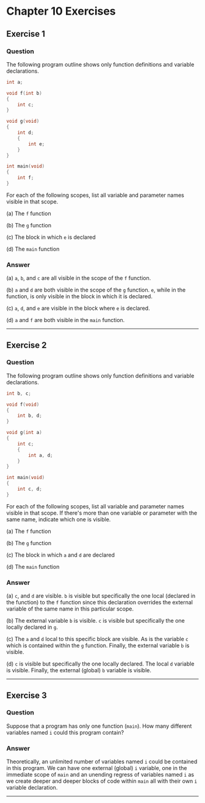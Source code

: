 # Chapter 10 Exercises #

## Exercise 1 ##

### **Question** ##

The following program outline shows only function definitions and variable declarations.

```C
int a;

void f(int b)
{
    int c;
}

void g(void)
{
    int d;
    {
        int e;
    }
}

int main(void)
{
    int f;
}
```

For each of the following scopes, list all variable and parameter names visible in that scope.

(a) The `f` function

(b) The `g` function

(c) The block in which `e` is declared

(d) The `main` function

### **Answer**  ###

(a) `a`, `b`, and `c` are all visible in the scope of the `f` function.

(b) `a` and `d` are both visible in the scope of the `g` function. `e`, while in the function, is only visible in the block in which it is declared.

(c) `a`, `d`, and `e` are visible in the block where `e` is declared.

(d) `a` and `f` are both visible in the `main` function.

---

## Exercise 2 ##

### **Question** ##

The following program outline shows only function definitions and variable declarations.

```C
int b, c;

void f(void)
{
    int b, d;
}

void g(int a)
{
    int c;
    {
        int a, d;
    }
}

int main(void)
{
    int c, d;
}
```
For each of the following scopes, list all variable and parameter names visible in that scope. If there's more than one variable or parameter with the same name, indicate which one is visible.

(a) The `f` function

(b) The `g` function

(c) The block in which `a` and `d` are declared

(d) The `main` function

### **Answer**  ###

(a) `c`, and `d` are visible. `b` is visible but specifically the one local (declared in the function) to the `f` function since this declaration overrides the external variable of the same name in this particular scope.

(b) The external variable `b` is visible. `c` is visible but specifically the one locally declared in `g`. 

(c) The `a` and `d` local to this specific block are visible. As is the variable `c` which is contained within the `g` function. Finally, the external variable `b` is visible.

(d) `c` is visible but specifically the one locally declared. The local `d` variable is visible. Finally, the external (global) `b` variable is visible.

---

## Exercise 3 ##

### **Question** ##

Suppose that a program has only one function (`main`). How many different variables named `i` could this program contain?

### **Answer**  ###

Theoretically, an unlimited number of variables named `i` could be contained in this program. We can have one external (global) `i` variable, one in the immediate scope of `main` and an unending regress of variables named `i` as we create deeper and deeper blocks of code within `main` all with their own `i` variable declaration.

---